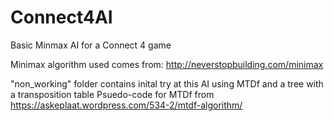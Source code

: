 # Connect4AI
Basic Minmax AI for a Connect 4 game

Minimax algorithm used comes from:
http://neverstopbuilding.com/minimax

"non_working" folder contains inital try at this AI using MTDf and a tree with a transposition table
Psuedo-code for MTDf from https://askeplaat.wordpress.com/534-2/mtdf-algorithm/
